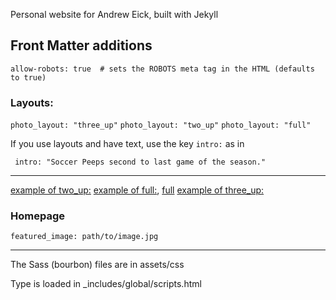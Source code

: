 Personal website for Andrew Eick, built with Jekyll

## Front Matter additions

```allow-robots: true  # sets the ROBOTS meta tag in the HTML (defaults to true)```


### Layouts:

```photo_layout: "three_up"```
```photo_layout: "two_up"```
```photo_layout: "full"```

If you use layouts and have text, use the key ```intro:``` as in 

``` intro: "Soccer Peeps second to last game of the season."```

---

[example of two_up:](/family/2014/11/16/all-star-tournament-day-2%20copy/)
[example of full:](/family/2014/12/06/jasmine-and-julia/), [full](/family/2014/12/19/busy-week/)
[example of three_up:](/family/2014/11/15/all-star-tournament-day-1/)

### Homepage
```featured_image: path/to/image.jpg```

---

The Sass (bourbon) files are in assets/css

Type is loaded in _includes/global/scripts.html 

